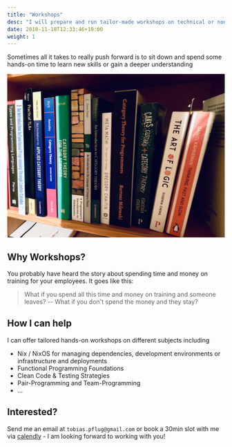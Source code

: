 ```yaml
---
title: "Workshops"
desc: "I will prepare and run tailor-made workshops on technical or non-technical topics in my areas of expertise"
date: 2018-11-18T12:33:46+10:00
weight: 1
---
```


Sometimes all it takes to really push forward is to sit down and spend some hands-on time to learn new skills or gain a deeper understanding

![books](/images/books.jpg)

## Why Workshops?

You probably have heard the story about spending time and money on training for your employees. It goes like this:

> What if you spend all this time and money on training and someone leaves? -- What if you don't spend the money and they stay?

## How I can help

I can offer tailored hands-on workshops on different subjects including

- Nix / NixOS for managing dependencies, development environments or infrastructure and deployments
- Functional Programming Foundations
- Clean Code & Testing Strategies
- Pair-Programming and Team-Programming
- ...

## Interested?

Send me an email at `tobias.pflug@gmail.com` or book a 30min slot with me via [calendly](https://calendly.com/tobias-pflug/30min-chat) - I am looking forward to working with you!
